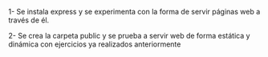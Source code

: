 1- Se instala express y se experimenta con la forma de servir páginas web a través de él.

2- Se crea la carpeta public y se prueba a servir web de forma estática y dinámica con ejercicios ya realizados anteriormente

